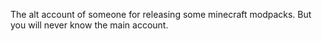 The alt account of someone for releasing some minecraft modpacks.
But you will never know the main account.
